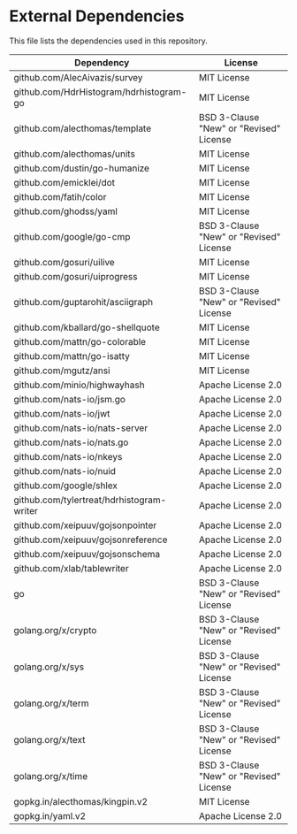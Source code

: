 # External Dependencies
This file lists the dependencies used in this repository.

| Dependency | License |
|-|-|
| github.com/AlecAivazis/survey | MIT License |
| github.com/HdrHistogram/hdrhistogram-go | MIT License |
| github.com/alecthomas/template | BSD 3-Clause "New" or "Revised" License |
| github.com/alecthomas/units | MIT License |
| github.com/dustin/go-humanize | MIT License |
| github.com/emicklei/dot | MIT License |
| github.com/fatih/color | MIT License |
| github.com/ghodss/yaml | MIT License |
| github.com/google/go-cmp | BSD 3-Clause "New" or "Revised" License |
| github.com/gosuri/uilive | MIT License |
| github.com/gosuri/uiprogress | MIT License |
| github.com/guptarohit/asciigraph | BSD 3-Clause "New" or "Revised" License |
| github.com/kballard/go-shellquote | MIT License |
| github.com/mattn/go-colorable | MIT License |
| github.com/mattn/go-isatty | MIT License |
| github.com/mgutz/ansi | MIT License |
| github.com/minio/highwayhash | Apache License 2.0 |
| github.com/nats-io/jsm.go | Apache License 2.0 |
| github.com/nats-io/jwt | Apache License 2.0 |
| github.com/nats-io/nats-server | Apache License 2.0 |
| github.com/nats-io/nats.go | Apache License 2.0 |
| github.com/nats-io/nkeys | Apache License 2.0 |
| github.com/nats-io/nuid | Apache License 2.0 |
| github.com/google/shlex | Apache License 2.0 |
| github.com/tylertreat/hdrhistogram-writer | Apache License 2.0 |
| github.com/xeipuuv/gojsonpointer | Apache License 2.0 |
| github.com/xeipuuv/gojsonreference | Apache License 2.0 |
| github.com/xeipuuv/gojsonschema | Apache License 2.0 |
| github.com/xlab/tablewriter | Apache License 2.0 |
| go  | BSD 3-Clause "New" or "Revised" License |
| golang.org/x/crypto | BSD 3-Clause "New" or "Revised" License |
| golang.org/x/sys | BSD 3-Clause "New" or "Revised" License |
| golang.org/x/term | BSD 3-Clause "New" or "Revised" License |
| golang.org/x/text | BSD 3-Clause "New" or "Revised" License |
| golang.org/x/time | BSD 3-Clause "New" or "Revised" License |
| gopkg.in/alecthomas/kingpin.v2 | MIT License |
| gopkg.in/yaml.v2 | Apache License 2.0 |

